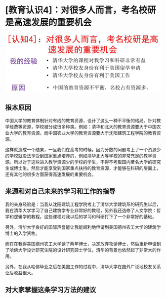 # [教育认识4]：对很多人而言，考名校研是高速发展的重要机会

![](/images/章4-最大限度利用现有教育系统的资源/4.对很多人而言，考名校研是高速发展的重要机会/幻灯片6.JPG)

## 根本原因

中国大学的教育体制针对有线的教育资源，设计了这么一种不平衡的格局。针对教学经费等资源，学校被分成很多种类。例如：清华和北大的教育资源要大于中国农业大学的教育资源，而中国农业大学的教育资源要大于沈阳建筑工程学院的教育资源。

这样就造成一个结果，一旦我们在高考的时候，因为分数的问题考上了一个资源少的学校就没法享受到国家重点培养的，例如清华北大等学校的非常充足的教学资源。所以对于这些进入教学资源少的学校的学生，不得不考取国内著名大学的研究生或博士生。然后才能享受到国家重点扶持的教育资源，才能够在科研的层面上，还有其他的很多方面获得高速发展的重要机会。

## 来源和对自己未来的学习和工作的指导

我的亲身经验是：当我从沈阳建筑工程学院考上了清华大学建筑系的研究生以后，我在清华大学学习了自己建筑学专业非常好的教程，另外我还选修了人文学院：哲学和逻辑学的教程。这些课程对我以后的学习和科研打下了一个非常好的基础。

另外，清华大学良好的国际声誉能让我能顺利地申请到美国德州农工大学的建筑学博士的入学资格。

而在在我得美国德州农工大学读了两年博士，决定放弃攻读博士，然后重新申请到了哈佛大学设计研究生院的设计研究硕士学位，清华的背景也依然起了非常大的作用。

另外，在我从哈佛毕业之后在美国工作的过程中，清华大学在国外广泛地校友关系让后收益很大。


## 对大家掌握这条学习方法的建议